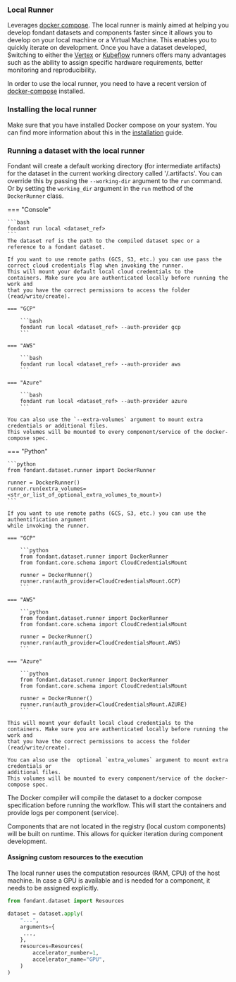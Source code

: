 ### Local Runner

Leverages [docker compose](https://docs.docker.com/compose/). The local runner is mainly aimed
at helping you develop fondant datasets and components faster since it allows you to develop on
your local machine or a Virtual Machine. This enables you to quickly iterate on development. Once
you have a dataset developed, Switching to either the [Vertex](vertex.md) or [Kubeflow](kfp.md) runners 
offers many advantages such as the ability to assign specific hardware requirements, 
better monitoring and reproducibility.

In order to use the local runner, you need to have a recent version of [docker-compose](https://docs.docker.com/compose/install/) installed.

### Installing the local runner

Make sure that you have installed Docker compose on your system. You can find more information 
about this in the [installation](../guides/installation.md) guide.


### Running a dataset with the local runner

Fondant will create a default working directory (for intermediate artifacts) for the dataset in the current working directory called '/.artifacts'. You can override this by passing the `--working-dir` argument to the `run` command. Or by setting the `working_dir` argument in the `run` method of the `DockerRunner` class.

=== "Console"

    ```bash
    fondant run local <dataset_ref>
    ```
    The dataset ref is the path to the compiled dataset spec or a reference to a fondant dataset.

    If you want to use remote paths (GCS, S3, etc.) you can use pass the correct cloud credentials flag when invoking the runner.
    This will mount your default local cloud credentials to the containers. Make sure you are authenticated locally before running the work and
    that you have the correct permissions to access the folder (read/write/create). 

    === "GCP"
    
        ```bash
        fondant run local <dataset_ref> --auth-provider gcp
        ```

    === "AWS"
    
        ```bash
        fondant run local <dataset_ref> --auth-provider aws
        ```

    === "Azure"
    
        ```bash
        fondant run local <dataset_ref> --auth-provider azure
        ```

    You can also use the `--extra-volumes` argument to mount extra credentials or additional files.
    This volumes will be mounted to every component/service of the docker-compose spec.


=== "Python"

    ```python 
    from fondant.dataset.runner import DockerRunner

    runner = DockerRunner()
    runner.run(extra_volumes=<str_or_list_of_optional_extra_volumes_to_mount>)
    ```

    If you want to use remote paths (GCS, S3, etc.) you can use the authentification argument 
    while invoking the runner.

    === "GCP"
    
        ```python
        from fondant.dataset.runner import DockerRunner
        from fondant.core.schema import CloudCredentialsMount

        runner = DockerRunner()
        runner.run(auth_provider=CloudCredentialsMount.GCP)
        ```

    === "AWS"
    
        ```python
        from fondant.dataset.runner import DockerRunner
        from fondant.core.schema import CloudCredentialsMount

        runner = DockerRunner()
        runner.run(auth_provider=CloudCredentialsMount.AWS)
        ```

    === "Azure"
    
        ```python
        from fondant.dataset.runner import DockerRunner
        from fondant.core.schema import CloudCredentialsMount

        runner = DockerRunner()
        runner.run(auth_provider=CloudCredentialsMount.AZURE)
        ```

    This will mount your default local cloud credentials to the containers. Make sure you are authenticated locally before running the work and
    that you have the correct permissions to access the folder (read/write/create). 

    You can also use the  optional `extra_volumes` argument to mount extra credentials or
    additional files.
    This volumes will be mounted to every component/service of the docker-compose spec.


The Docker compiler will compile the dataset to a docker compose specification before running the workflow. 
This will start the containers and provide logs per component (service).

Components that are not located in the registry (local custom components) will be built on runtime. This allows for quicker iteration
during component development. 


#### Assigning custom resources to the execution

The local runner uses the computation resources (RAM, CPU) of the host machine. In case a GPU is available and is needed for a component,
it needs to be assigned explicitly. 

```python
from fondant.dataset import Resources

dataset = dataset.apply(  
    "...",  
    arguments={  
     ...,  
    },  
    resources=Resources(
        accelerator_number=1,
        accelerator_name="GPU",
    )
)
```